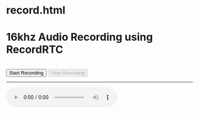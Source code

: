 # record.html<style>
    html, body {
        margin: 0!important;
        padding: 0!important;
        overflow: hidden!important;
        width: 100%;
    }
</style>

<title>16khz Audio Recording using RecordRTC</title>
<h1>16khz Audio Recording using RecordRTC</h1>

<br>
<button id="btn-start-recording">Start Recording</button>
<button id="btn-stop-recording" disabled>Stop Recording</button>

<hr>
<audio controls autoplay></audio>

<script src="/RecordRTC.js"></script>
<script>
var audio = document.querySelector('audio');
function captureMicrophone(callback) {
    navigator.getUserMedia = navigator.getUserMedia || navigator.mozGetUserMedia || navigator.webkitGetUserMedia;
    navigator.getUserMedia({audio: true}, callback, function(error) {
        alert('Unable to access your microphone.');
        console.error(error);
    });
}
function stopRecordingCallback() {
    var blob = recorder.getBlob();
    audio.src = URL.createObjectURL(blob);
    audio.play();
    recorder.microphone.stop();
}
var recorder; // globally accessible
document.getElementById('btn-start-recording').onclick = function() {
    this.disabled = true;
    captureMicrophone(function(microphone) {
        audio.src = URL.createObjectURL(microphone);
        audio.play();
        recorder = RecordRTC(microphone, {
            type: 'audio',
            recorderType: StereoAudioRecorder,
            desiredSampRate: 16000
        });
        recorder.startRecording();
        // release microphone on stopRecording
        recorder.microphone = microphone;
        document.getElementById('btn-stop-recording').disabled = false;
    });
};
document.getElementById('btn-stop-recording').onclick = function() {
    this.disabled = true;
    recorder.stopRecording(stopRecordingCallback);
};
</script>
